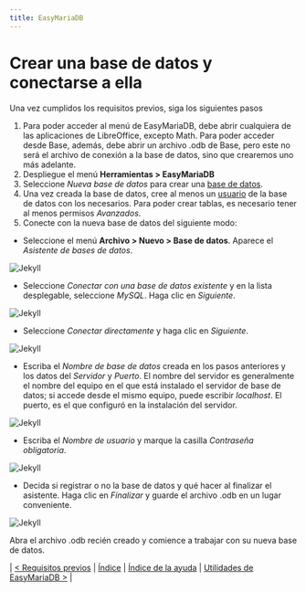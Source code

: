```yaml
---
title: EasyMariaDB
---
```

# Crear una base de datos y conectarse a ella

Una vez cumplidos los requisitos previos, siga los siguientes pasos

1. Para poder acceder al menú de EasyMariaDB, debe abrir cualquiera de las aplicaciones de LibreOffice, excepto Math. Para poder acceder desde Base, además, debe abrir un archivo .odb de Base, pero este no será el archivo de conexión a la base de datos, sino que crearemos uno más adelante.
2. Despliegue el menú **Herramientas > EasyMariaDB**
3. Seleccione _Nueva base de datos_ para crear una [base de datos](#nueva-base-de-datos).
4. Una vez creada la base de datos, cree al menos un [usuario](#nuevo-usuario) de la base de datos con los necesarios. Para poder crear tablas, es necesario tener al menos permisos _Avanzados_.
5. Conecte con la nueva base de datos del siguiente modo:
  - Seleccione el menú **Archivo > Nuevo > Base de datos**. Aparece el _Asistente de bases de datos_.

![Jekyll](/img/con1.png)

  - Seleccione _Conectar con una base de datos existente_ y en la lista desplegable, seleccione _MySQL_. Haga clic en _Siguiente_.

![Jekyll](/img/con2.png)

  - Seleccione _Conectar directamente_ y haga clic en _Siguiente_.

![Jekyll](/img/con3.png)

  - Escriba el _Nombre de base de datos_ creada en los pasos anteriores y los datos del _Servidor_ y _Puerto_. El nombre del servidor es generalmente el nombre del equipo en el que está instalado el servidor de base de datos; si accede desde el mismo equipo, puede escribir _localhost_. El puerto, es el que configuró en la instalación del servidor.

![Jekyll](/img/con4.png)

  - Escriba el _Nombre de usuario_ y marque la casilla _Contraseña obligatoria_.

![Jekyll](/img/con5.png) 

  - Decida si registrar o no la base de datos y qué hacer al finalizar el asistente. Haga clic en _Finalizar_ y guarde el archivo .odb en un lugar conveniente.

![Jekyll](/img/con6.png)

Abra el archivo .odb recién creado y comience a trabajar con su nueva base de datos.

| [< Requisitos previos](requisitos.md) | [Índice](index.md#índice) | [Índice de la ayuda](ayuda.md) | [Utilidades de EasyMariaDB >](utilidades.md) |
